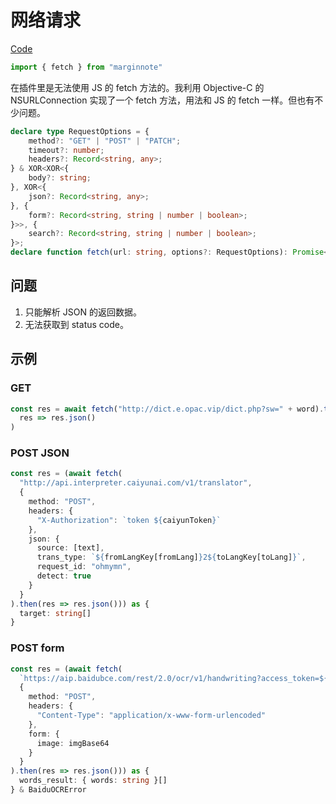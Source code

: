 # 网络请求

[Code](https://github.com/ourongxing/ohmymn/blob/main/packages/api/src/high-level/network.ts)

```ts
import { fetch } from "marginnote"
```

在插件里是无法使用 JS 的 fetch 方法的。我利用 Objective-C 的 NSURLConnection 实现了一个 fetch 方法，用法和 JS 的 fetch 一样。但也有不少问题。

```ts
declare type RequestOptions = {
    method?: "GET" | "POST" | "PATCH";
    timeout?: number;
    headers?: Record<string, any>;
} & XOR<XOR<{
    body?: string;
}, XOR<{
    json?: Record<string, any>;
}, {
    form?: Record<string, string | number | boolean>;
}>>, {
    search?: Record<string, string | number | boolean>;
}>;
declare function fetch(url: string, options?: RequestOptions): Promise<Response>;
```

## 问题
1. 只能解析 JSON 的返回数据。
2. 无法获取到 status code。
## 示例
### GET
```ts
const res = await fetch("http://dict.e.opac.vip/dict.php?sw=" + word).then(
  res => res.json()
)
```
### POST JSON
```ts
const res = (await fetch(
  "http://api.interpreter.caiyunai.com/v1/translator",
  {
    method: "POST",
    headers: {
      "X-Authorization": `token ${caiyunToken}`
    },
    json: {
      source: [text],
      trans_type: `${fromLangKey[fromLang]}2${toLangKey[toLang]}`,
      request_id: "ohmymn",
      detect: true
    }
  }
).then(res => res.json())) as {
  target: string[]
}
```
### POST form
```ts
const res = (await fetch(
  `https://aip.baidubce.com/rest/2.0/ocr/v1/handwriting?access_token=${token}`,
  {
    method: "POST",
    headers: {
      "Content-Type": "application/x-www-form-urlencoded"
    },
    form: {
      image: imgBase64
    }
  }
).then(res => res.json())) as {
  words_result: { words: string }[]
} & BaiduOCRError
```